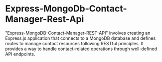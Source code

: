 # Express-MongoDb-Contact-Manager-Rest-Api
"Express-MongoDB-Contact-Manager-REST-API" involves creating an Express.js application that connects to a MongoDB database and defines routes to manage contact resources following RESTful principles. It provides a way to handle contact-related operations through well-defined API endpoints. 
